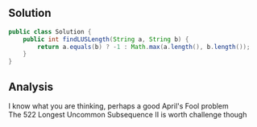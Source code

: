 ## Solution  
```java
public class Solution {
    public int findLUSLength(String a, String b) {
        return a.equals(b) ? -1 : Math.max(a.length(), b.length());
    }
}
```

## Analysis 
I know what you are thinking, perhaps a good April's Fool problem  
The 522 Longest Uncommon Subsequence II is worth challenge though  